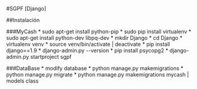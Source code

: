#SGPF [Django]

##Instalación

###MyCash
    * sudo apt-get install python-pip
    * sudo pip install virtualenv
    * sudo apt-get install python-dev libpq-dev
    * mkdir Django
    * cd Django
    * virtualenv venv
    * source venv/bin/activate | deactivate
    * pip install django==1.9
    * django-admin.py --version
    * pip install psycopg2
    * django-admin.py startproject sgpf

###DataBase
    * modify database
    * python manage.py makemigrations
    * python manage.py migrate
    * python manage.py makemigrations mycash | models class